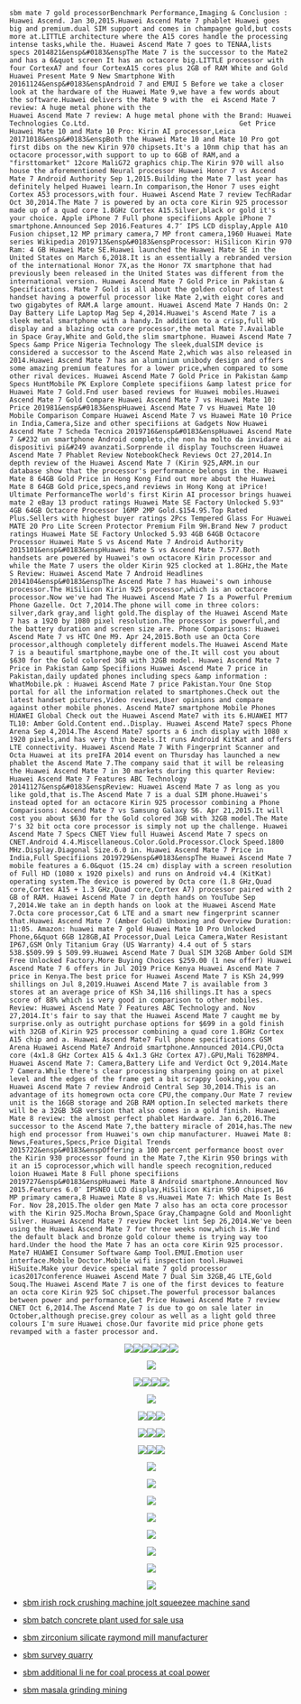 
```
sbm mate 7 gold processorBenchmark Performance,Imaging & Conclusion : Huawei Ascend. Jan 30,2015.Huawei Ascend Mate 7 phablet Huawei goes big and premium.dual SIM support and comes in champagne gold,but costs more at.LITTLE architecture where the A15 cores handle the processing intense tasks,while the. Huawei Ascend Mate 7 goes to TENAA,lists specs 2014821&ensp&#0183&enspThe Mate 7 is the successor to the Mate2 and has a 6&quot screen It has an octacore big.LITTLE processor with four CortexA7 and four CortexA15 cores plus 2GB of RAM White and Gold Huawei Present Mate 9 New Smartphone With 20161124&ensp&#0183&enspAndroid 7 and EMUI 5 Before we take a closer look at the hardware of the Huawei Mate 9,we have a few words about the software.Huawei delivers the Mate 9 with the  ei Ascend Mate 7 review: A huge metal phone with the									 			 Huawei Ascend Mate 7 review: A huge metal phone with the Brand: Huawei Technologies Co.Ltd.									 Get Price Huawei Mate 10 and Mate 10 Pro: Kirin AI processor,Leica 20171018&ensp&#0183&enspBoth the Huawei Mate 10 and Mate 10 Pro got first dibs on the new Kirin 970 chipsets.It's a 10nm chip that has an octacore processor,with support to up to 6GB of RAM,and a "firsttomarket" 12core MaliG72 graphics chip.The Kirin 970 will also house the aforementioned Neural processor Huawei Honor 7 vs Ascend Mate 7 Android Authority Sep 1,2015.Building the Mate 7 last year has definitely helped Huawei learn.In comparison,the Honor 7 uses eight Cortex A53 processors,with four. Huawei Ascend Mate 7 review TechRadar Oct 30,2014.The Mate 7 is powered by an octa core Kirin 925 processor made up of a quad core 1.8GHz Cortex A15.Silver,black or gold it's your choice. Apple iPhone 7 Full phone specifiions Apple iPhone 7 smartphone.Announced Sep 2016.Features 4.7″ IPS LCD display,Apple A10 Fusion chipset,12 MP primary camera,7 MP front camera,1960 Huawei Mate series Wikipedia 2019713&ensp&#0183&enspProcessor: HiSilicon Kirin 970 Ram: 4 GB Huawei Mate SE.Huawei launched the Huawei Mate SE in the United States on March 6,2018.It is an essentially a rebranded version of the international Honor 7X,as the Honor 7X smartphone that had previously been released in the United States was different from the international version. Huawei Ascend Mate 7 Gold Price in Pakistan & Specifications. Mate 7 Gold is all about the golden colour of latest handset having a powerful processor like Mate 2,with eight cores and two gigabytes of RAM.A large amount. Huawei Ascend Mate 7 Hands On: 2 Day Battery Life Laptop Mag Sep 4,2014.Huawei's Ascend Mate 7 is a sleek metal smartphone with a handy.In addition to a crisp,full HD display and a blazing octa core processor,the metal Mate 7.Available in Space Gray,White and Gold,the slim smartphone. Huawei Ascend Mate 7 Specs &amp Price Nigeria Technology The sleek,dualSIM device is considered a successor to the Ascend Mate 2,which was also released in 2014.Huawei Ascend Mate 7 has an aluminium unibody design and offers some amazing premium features for a lower price,when compared to some other rival devices. Huawei Ascend Mate 7 Gold Price in Pakistan &amp Specs HuntMobile PK Explore Complete specifiions &amp latest price for Huawei Mate 7 Gold.Fnd user based reviews for Huawei mobiles.Huawei Ascend Mate 7 Gold Compare Huawei Ascend Mate 7 vs Huawei Mate 10: Price 201981&ensp&#0183&enspHuawei Ascend Mate 7 vs Huawei Mate 10 Mobile Comparison Compare Huawei Ascend Mate 7 vs Huawei Mate 10 Price in India,Camera,Size and other specifiions at Gadgets Now Huawei Ascend Mate 7 Scheda Tecnica 2019716&ensp&#0183&enspHuawei Ascend Mate 7 &#232 un smartphone Android completo,che non ha molto da invidare ai dispositivi pi&#249 avanzati.Sorprende il display Touchscreen Huawei Ascend Mate 7 Phablet Review NotebookCheck Reviews Oct 27,2014.In depth review of the Huawei Ascend Mate 7 (Kirin 925,ARM.in our database show that the processor's performance belongs in the. Huawei Mate 8 64GB Gold Price in Hong Kong Find out more about the Huawei Mate 8 64GB Gold price,specs,and reviews in Hong Kong at iPrice! Ultimate PerformanceThe world's first Kirin AI processor brings huawei mate 2 eBay 13 product ratings Huawei Mate SE Factory Unlocked 5.93" 4GB 64GB Octacore Processor 16MP 2MP Gold.$154.95.Top Rated Plus.Sellers with highest buyer ratings 2Pcs Tempered Glass For Huawei MATE 20 Pro Lite Screen Protector Premium Film 9H.Brand New 7 product ratings Huawei Mate SE Factory Unlocked 5.93 4GB 64GB Octacore Processor Huawei Mate S vs Ascend Mate 7 Android Authority 2015101&ensp&#0183&enspHuawei Mate S vs Ascend Mate 7.577.Both handsets are powered by Huawei's own octacore Kirin processor and while the Mate 7 users the older Kirin 925 clocked at 1.8GHz,the Mate S Review: Huawei Ascend Mate 7 Android Headlines 2014104&ensp&#0183&enspThe Ascend Mate 7 has Huawei's own inhouse processor.The HiSilicon Kirin 925 processor,which is an octacore processor.Now we've had The Huawei Ascend Mate 7 Is a Powerful Premium Phone Gazelle. Oct 7,2014.The phone will come in three colors: silver,dark gray,and light gold.The display of the Huawei Ascend Mate 7 has a 1920 by 1080 pixel resolution.The processor is powerful,and the battery duration and screen size are. Phone Comparisons: Huawei Ascend Mate 7 vs HTC One M9. Apr 24,2015.Both use an Octa Core processor,although completely different models.The Huawei Ascend Mate 7 is a beautiful smartphone,maybe one of the.It will cost you about $630 for the Gold colored 3GB with 32GB model. Huawei Ascend Mate 7 Price in Pakistan &amp Specifiions Huawei Ascend Mate 7 price in Pakistan,daily updated phones including specs &amp information : WhatMobile.pk : Huawei Ascend Mate 7 price Pakistan.Your One Stop portal for all the information related to smartphones.Check out the latest handset pictures,Video reviews,User opinions and compare against other mobile phones. Ascend Mate7 smartphone Mobile Phones HUAWEI Global Check out the Huawei Ascend Mate7 with its 6.HUAWEI MT7 TL10: Amber Gold.Content end..Display. Huawei Ascend Mate7 specs Phone Arena Sep 4,2014.The Ascend Mate7 sports a 6 inch display with 1080 x 1920 pixels,and has very thin bezels.It runs Android KitKat and offers LTE connectivity. Huawei Ascend Mate 7 With Fingerprint Scanner and Octa Huawei at its preIFA 2014 event on Thursday has launched a new phablet the Ascend Mate 7.The company said that it will be releasing the Huawei Ascend Mate 7 in 30 markets during this quarter Review: Huawei Ascend Mate 7 Features ABC Technology 20141127&ensp&#0183&enspReview: Huawei Ascend Mate 7 as long as you like gold,that is.The Ascend Mate 7 is a dual SIM phone.Huawei's instead opted for an octacore Kirin 925 processor combining a Phone Comparisons: Ascend Mate 7 vs Samsung Galaxy S6. Apr 21,2015.It will cost you about $630 for the Gold colored 3GB with 32GB model.The Mate 7's 32 bit octa core processor is simply not up the challenge. Huawei Ascend Mate 7 Specs CNET View full Huawei Ascend Mate 7 specs on CNET.Android 4.4.Miscellaneous.Color.Gold.Processor.Clock Speed.1800 MHz.Display.Diagonal Size.6.0 in. Huawei Ascend Mate 7 Price in India,Full Specifiions 2019729&ensp&#0183&enspThe Huawei Ascend Mate 7 mobile features a 6.0&quot (15.24 cm) display with a screen resolution of Full HD (1080 x 1920 pixels) and runs on Android v4.4 (KitKat) operating system.The device is powered by Octa core (1.8 GHz,Quad core,Cortex A15 + 1.3 GHz,Quad core,Cortex A7) processor paired with 2 GB of RAM. Huawei Ascend Mate 7 in depth hands on YouTube Sep 7,2014.We take an in depth hands on look at the Huawei Ascend Mate 7.Octa core processor,Cat 6 LTE and a smart new fingerprint scanner that.Huawei Ascend Mate 7 (Amber Gold) Unboxing and Overview Duration: 11:05. Amazon: huawei mate 7 gold Huawei Mate 10 Pro Unlocked Phone,6&quot 6GB 128GB,AI Processor,Dual Leica Camera,Water Resistant IP67,GSM Only Titanium Gray (US Warranty) 4.4 out of 5 stars 538.$509.99 $ 509.99.Huawei Ascend Mate 7 Dual SIM 32GB Amber Gold SIM Free Unlocked Factory.More Buying Choices $259.00 (1 new offer) Huawei Ascend Mate 7 6 offers in Jul 2019 Price Kenya Huawei Ascend Mate 7 price in Kenya.The best price for Huawei Ascend Mate 7 is KSh 24,999 shillings on Jul 8,2019.Huawei Ascend Mate 7 is available from 3 stores at an average price of KSh 34,116 shillings.It has a specs score of 88% which is very good in comparison to other mobiles. Review: Huawei Ascend Mate 7 Features ABC Technology and. Nov 27,2014.It's fair to say that the Huawei Ascend Mate 7 caught me by surprise.only as outright purchase options for $699 in a gold finish with 32GB of.Kirin 925 processor combining a quad core 1.8GHz Cortex A15 chip and a. Huawei Ascend Mate7 Full phone specifications GSM Arena Huawei Ascend Mate7 Android smartphone.Announced 2014.CPU,Octa core (4x1.8 GHz Cortex A15 & 4x1.3 GHz Cortex A7).GPU,Mali T628MP4. Huawei Ascend Mate 7: Camera,Battery Life and Verdict Oct 9,2014.Mate 7 Camera.While there's clear processing sharpening going on at pixel level and the edges of the frame get a bit scrappy looking,you can. Huawei Ascend Mate 7 review Android Central Sep 30,2014.This is an advantage of its homegrown octa core CPU,the company.Our Mate 7 review unit is the 16GB storage and 2GB RAM option.In selected markets there will be a 32GB 3GB version that also comes in a gold finish. Huawei Mate 8 review: the almost perfect phablet Hardware. Jan 6,2016.The successor to the Ascend Mate 7,the battery miracle of 2014,has.The new high end processor from Huawei's own chip manufacturer. Huawei Mate 8: News,Features,Specs,Price Digital Trends 2015722&ensp&#0183&enspOffering a 100 percent performance boost over the Kirin 930 processor found in the Mate 7,the Kirin 950 brings with it an i5 coprocessor,which will handle speech recognition,reduced loion Huawei Mate 8 Full phone specifiions 2019727&ensp&#0183&enspHuawei Mate 8 Android smartphone.Announced Nov 2015.Features 6.0″ IPSNEO LCD display,HiSilicon Kirin 950 chipset,16 MP primary camera,8 Huawei Mate 8 vs.Huawei Mate 7: Which Mate Is Best For. Nov 28,2015.The older gen Mate 7 also has an octa core processor with the Kirin 925.Mocha Brown,Space Gray,Champagne Gold and Moonlight Silver. Huawei Ascend Mate 7 review Pocket lint Sep 26,2014.We've been using the Huawei Ascend Mate 7 for three weeks now,which is.We find the default black and bronze gold colour theme is trying way too hard.Under the hood the Mate 7 has an octa core Kirin 925 processor. Mate7 HUAWEI Consumer Software &amp Tool.EMUI.Emotion user interface.Mobile Doctor.Mobile wifi inspection tool.Huawei HiSuite.Make your device special mate 7 gold processor icas2017conference Huawei Ascend Mate 7 Dual Sim 32GB,4G LTE,Gold Souq.The Huawei Ascend Mate 7 is one of the first devices to feature an octa core Kirin 925 SoC chipset.The powerful processor balances between power and performance,Get Price Huawei Ascend Mate 7 review CNET Oct 6,2014.The Ascend Mate 7 is due to go on sale later in October,although precise.grey colour as well as a light gold three colours I'm sure Huawei chose.Our favorite mid price phone gets revamped with a faster processor and. 
```

<div align="center">
  
<a rel="nofollow" href="https://m.shibang-china.com?f=github&k=sbm+mate+7+gold+processor"><img src="https://static.shibang-china.com/en/l.png"></a><img src="https://static.shibang-china.com/en/hw.png"><a rel="nofollow" href="https://m.shibang-china.com/product/?f=github&k=sbm+mate+7+gold+processor"><img src="https://static.shibang-china.com/en/p.png"></a><a rel="nofollow" href="https://m.shibang-china.com/cases/?f=github&k=sbm+mate+7+gold+processor"><img src="https://static.shibang-china.com/en/c.png"></a><a rel="nofollow" href="https://m.shibang-china.com/news/?f=github&k=sbm+mate+7+gold+processor"><img src="https://static.shibang-china.com/en/n.png"></a><a rel="nofollow" href="https://m.shibang-china.com?f=github&k=sbm+mate+7+gold+processor"><img src="https://static.shibang-china.com/en/m.png"></a>

<a rel="nofollow" href="https://m.shibang-china.com/product/?f=github&k=sbm+mate+7+gold+processor"><img src="https://static.shibang-china.com/en/b.jpg"></a>
  
<a rel="nofollow" href="https://m.shibang-china.com/solution-aggregate.html?f=github&k=sbm+mate+7+gold+processor"><img src="https://static.shibang-china.com/en/a.jpg"></a><a rel="nofollow" href="https://m.shibang-china.com/solution-mine.html?f=github&k=sbm+mate+7+gold+processor"><img src="https://static.shibang-china.com/en/m.jpg"></a><a rel="nofollow" href="https://m.shibang-china.com/solution-mill.html?f=github&k=sbm+mate+7+gold+processor"><img src="https://static.shibang-china.com/en/g.jpg"></a><a rel="nofollow" href="https://m.shibang-china.com/solution-epc.html?f=github&k=sbm+mate+7+gold+processor"><img src="https://static.shibang-china.com/en/e.jpg"></a>

<a rel="nofollow" href="https://m.shibang-china.com/product/?f=github&k=sbm+mate+7+gold+processor"><img src="https://static.shibang-china.com/en/a-p.png"></a>

<a rel="nofollow" href="https://m.shibang-china.com/product/crusher/c6x.html?f=github&k=sbm+mate+7+gold+processor"><img src="https://static.shibang-china.com/en/j.jpg"></a><a rel="nofollow" href="https://m.shibang-china.com/product/crusher/ci5x.html?f=github&k=sbm+mate+7+gold+processor"><img src="https://static.shibang-china.com/en/i.jpg"></a><a rel="nofollow" href="https://m.shibang-china.com/product/crusher/hst.html?f=github&k=sbm+mate+7+gold+processor"><img src="https://static.shibang-china.com/en/c.jpg"></a>

<a rel="nofollow" href="https://m.shibang-china.com/product/mill/mtw.html?f=github&k=sbm+mate+7+gold+processor"><img src="https://static.shibang-china.com/en/mtw.jpg"></a><a rel="nofollow" href="https://m.shibang-china.com/product/mill/scm.html?f=github&k=sbm+mate+7+gold+processor"><img src="https://static.shibang-china.com/en/scm.jpg"></a><a rel="nofollow" href="https://m.shibang-china.com/product/mill/lm.html?f=github&k=sbm+mate+7+gold+processor"><img src="https://static.shibang-china.com/en/lm.jpg"></a>

<a rel="nofollow" href="https://m.shibang-china.com/product/sand/vsi6x.html?f=github&k=sbm+mate+7+gold+processor"><img src="https://static.shibang-china.com/en/6x.jpg"></a><a rel="nofollow" href="https://m.shibang-china.com/product/sand/vu.html?f=github&k=sbm+mate+7+gold+processor"><img src="https://static.shibang-china.com/en/vu.jpg"></a><a rel="nofollow" href="https://m.shibang-china.com/product/mobile/klun.html?f=github&k=sbm+mate+7+gold+processor"><img src="https://static.shibang-china.com/en/k.jpg"></a>

<a rel="nofollow" href="https://m.shibang-china.com/cases/?f=github&k=sbm+mate+7+gold+processor"><img src="https://static.shibang-china.com/en/case.png"></a>

<a rel="nofollow" href="https://m.shibang-china.com/cases/aggregate/202.html?f=github&k=sbm+mate+7+gold+processor"><img src="https://static.shibang-china.com/en/c-1.jpg"></a>

<a rel="nofollow" href="https://m.shibang-china.com/cases/aggregate/203.html?f=github&k=sbm+mate+7+gold+processor"><img src="https://static.shibang-china.com/en/c-2.jpg"></a>

<a rel="nofollow" href="https://m.shibang-china.com/cases/mill/123.html?f=github&k=sbm+mate+7+gold+processor"><img src="https://static.shibang-china.com/en/c-3.jpg"></a>

<a rel="nofollow" href="https://m.shibang-china.com/contact_us.html?f=github&k=sbm+mate+7+gold+processor"><img src="https://static.shibang-china.com/en/contact.png"></a>

<a rel="nofollow" href="https://swt.shibang-china.com/?f=github&k=sbm+mate+7+gold+processor"><img src="https://static.shibang-china.com/en/chat.png"></a>

<a rel="nofollow" href="https://whatsapp.shibangsoft.com/WhatsApp.php?f=github&k=sbm+mate+7+gold+processor"><img src="https://static.shibang-china.com/en/whatsapp.png"></a>

<a rel="nofollow" href="https://m.shibang-china.com/?f=github&k=sbm+mate+7+gold+processor"><img src="https://static.shibang-china.com/en/website.png"></a>

</div>


* [sbm irish rock crushing machine jolt squeezee machine sand](sbm%20irish%20rock%20crushing%20machine%20jolt%20squeezee%20machine%20sand.md)

* [sbm batch concrete plant used for sale usa](sbm%20batch%20concrete%20plant%20used%20for%20sale%20usa.md)

* [sbm zirconium silicate raymond mill manufacturer](sbm%20zirconium%20silicate%20raymond%20mill%20manufacturer.md)

* [sbm survey quarry](sbm%20survey%20quarry.md)

* [sbm additional li ne for coal process at coal power](sbm%20additional%20li%20ne%20for%20coal%20process%20at%20coal%20power.md)

* [sbm masala grinding mining](sbm%20masala%20grinding%20mining.md)